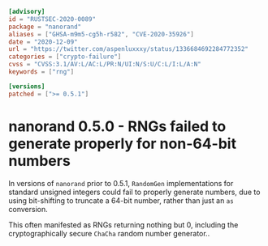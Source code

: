 ```toml
[advisory]
id = "RUSTSEC-2020-0089"
package = "nanorand"
aliases = ["GHSA-m9m5-cg5h-r582", "CVE-2020-35926"]
date = "2020-12-09"
url = "https://twitter.com/aspenluxxxy/status/1336684692284772352"
categories = ["crypto-failure"]
cvss = "CVSS:3.1/AV:L/AC:L/PR:N/UI:N/S:U/C:L/I:L/A:N"
keywords = ["rng"]

[versions]
patched = [">= 0.5.1"]
```

# nanorand 0.5.0 - RNGs failed to generate properly for non-64-bit numbers

In versions of `nanorand` prior to 0.5.1, `RandomGen` implementations for standard unsigned integers could
fail to properly generate numbers, due to using bit-shifting to truncate a 64-bit number, rather than just
an `as` conversion.

This often manifested as RNGs returning nothing but 0, including the cryptographically secure `ChaCha` random
number generator..
